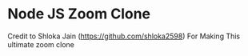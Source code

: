 # Node JS Zoom Clone

Credit to Shloka Jain (https://github.com/shloka2598) For Making This ultimate zoom clone
